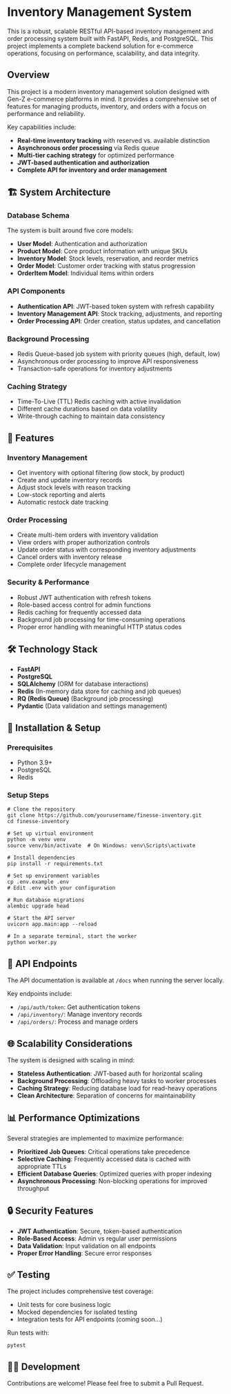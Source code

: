 # Inventory Management System

This is a robust, scalable RESTful API-based inventory management and order processing system built with FastAPI, Redis, and PostgreSQL. This project implements a complete backend solution for e-commerce operations, focusing on performance, scalability, and data integrity.

## Overview

This project is a modern inventory management solution designed with Gen-Z e-commerce platforms in mind. It provides a comprehensive set of features for managing products, inventory, and orders with a focus on performance and reliability.

Key capabilities include:
- **Real-time inventory tracking** with reserved vs. available distinction
- **Asynchronous order processing** via Redis queue
- **Multi-tier caching strategy** for optimized performance
- **JWT-based authentication and authorization**
- **Complete API for inventory and order management**

## 🏗️ System Architecture

### Database Schema
The system is built around five core models:
- **User Model**: Authentication and authorization
- **Product Model**: Core product information with unique SKUs
- **Inventory Model**: Stock levels, reservation, and reorder metrics
- **Order Model**: Customer order tracking with status progression
- **OrderItem Model**: Individual items within orders

### API Components
- **Authentication API**: JWT-based token system with refresh capability
- **Inventory Management API**: Stock tracking, adjustments, and reporting
- **Order Processing API**: Order creation, status updates, and cancellation

### Background Processing
- Redis Queue-based job system with priority queues (high, default, low)
- Asynchronous order processing to improve API responsiveness
- Transaction-safe operations for inventory adjustments

### Caching Strategy
- Time-To-Live (TTL) Redis caching with active invalidation
- Different cache durations based on data volatility
- Write-through caching to maintain data consistency

## 🚀 Features

### Inventory Management
- Get inventory with optional filtering (low stock, by product)
- Create and update inventory records
- Adjust stock levels with reason tracking
- Low-stock reporting and alerts
- Automatic restock date tracking

### Order Processing
- Create multi-item orders with inventory validation
- View orders with proper authorization controls
- Update order status with corresponding inventory adjustments
- Cancel orders with inventory release
- Complete order lifecycle management

### Security & Performance
- Robust JWT authentication with refresh tokens
- Role-based access control for admin functions
- Redis caching for frequently accessed data
- Background job processing for time-consuming operations
- Proper error handling with meaningful HTTP status codes

## 🛠️ Technology Stack

- **FastAPI**
- **PostgreSQL**
- **SQLAlchemy** (ORM for database interactions)
- **Redis** (In-memory data store for caching and job queues)
- **RQ (Redis Queue)** (Background job processing)
- **Pydantic** (Data validation and settings management)


## 🔧 Installation & Setup

### Prerequisites
- Python 3.9+
- PostgreSQL
- Redis

### Setup Steps
```
# Clone the repository
git clone https://github.com/yourusername/finesse-inventory.git
cd finesse-inventory

# Set up virtual environment
python -m venv venv
source venv/bin/activate  # On Windows: venv\Scripts\activate

# Install dependencies
pip install -r requirements.txt

# Set up environment variables
cp .env.example .env
# Edit .env with your configuration

# Run database migrations
alembic upgrade head

# Start the API server
uvicorn app.main:app --reload

# In a separate terminal, start the worker
python worker.py
```

## 🔄 API Endpoints

The API documentation is available at `/docs` when running the server locally.

Key endpoints include:
- `/api/auth/token`: Get authentication tokens
- `/api/inventory/`: Manage inventory records
- `/api/orders/`: Process and manage orders

## 🌐 Scalability Considerations

The system is designed with scaling in mind:
- **Stateless Authentication**: JWT-based auth for horizontal scaling
- **Background Processing**: Offloading heavy tasks to worker processes
- **Caching Strategy**: Reducing database load for read-heavy operations
- **Clean Architecture**: Separation of concerns for maintainability

## 📊 Performance Optimizations

Several strategies are implemented to maximize performance:
- **Prioritized Job Queues**: Critical operations take precedence
- **Selective Caching**: Frequently accessed data is cached with appropriate TTLs
- **Efficient Database Queries**: Optimized queries with proper indexing
- **Asynchronous Processing**: Non-blocking operations for improved throughput

## 🔒 Security Features

- **JWT Authentication**: Secure, token-based authentication
- **Role-Based Access**: Admin vs regular user permissions
- **Data Validation**: Input validation on all endpoints
- **Proper Error Handling**: Secure error responses

## ✅ Testing

The project includes comprehensive test coverage:
- Unit tests for core business logic
- Mocked dependencies for isolated testing
- Integration tests for API endpoints (coming soon...)

Run tests with:
```
pytest
```

## 👨‍💻 Development

Contributions are welcome! Please feel free to submit a Pull Request.
